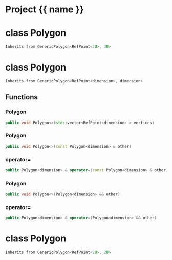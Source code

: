 <script setup>
import {useRoute} from 'vitepress'
const {path} = useRoute()
const tokens = path.split('/')
const words = tokens[2].split('-');
for (let i = 0; i < words.length; i++) {
    words[i] = words[i].charAt(0).toUpperCase() + words[i].slice(1);
    words[i] = words[i].replace('geode', 'Geode')
}
const name = words.join('-');
</script>
# Project {{ name }}

# class Polygon


```cpp
Inherits from GenericPolygon<RefPoint<3U>, 3U>
```



# class Polygon


```cpp
Inherits from GenericPolygon<RefPoint<dimension>, dimension>
```



## Functions

### Polygon

```cpp
public void Polygon<>(std::vector<RefPoint<dimension> > vertices)
```


### Polygon

```cpp
public void Polygon<>(const Polygon<dimension> & other)
```


### operator=

```cpp
public Polygon<dimension> & operator=(const Polygon<dimension> & other)
```


### Polygon

```cpp
public void Polygon<>(Polygon<dimension> && other)
```


### operator=

```cpp
public Polygon<dimension> & operator=(Polygon<dimension> && other)
```




# class Polygon


```cpp
Inherits from GenericPolygon<RefPoint<2U>, 2U>
```




